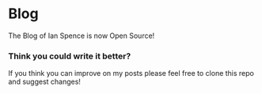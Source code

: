 Blog
====

The Blog of Ian Spence is now Open Source!

### Think you could write it better?

If you think you can improve on my posts please feel free to clone this repo and suggest changes!